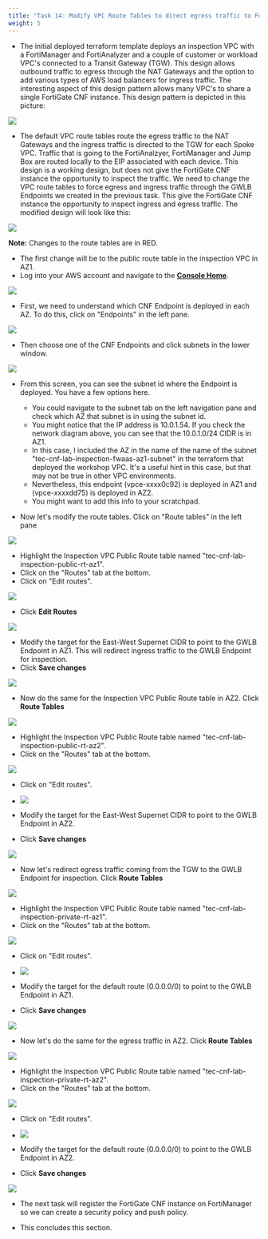 ```yaml
---
title: "Task 14: Modify VPC Route Tables to direct egress traffic to Fortigate CNF for inspection"
weight: 5
---
```


* The initial deployed terraform template deploys an inspection VPC with a FortiManager and FortiAnalyzer and a couple of customer or workload VPC's connected to a Transit Gateway (TGW). This design allows outbound traffic to egress through the NAT Gateways and the option to add various types of AWS load balancers for ingress traffic. The interesting aspect of this design pattern allows many VPC's to share a single FortiGate CNF instance. This design pattern is depicted in this picture:

![](../images/image-mdw-centralized-cap.png)

* The default VPC route tables route the egress traffic to the NAT Gateways and the ingress traffic is directed to the TGW for each Spoke VPC. Traffic that is going to the FortiAnalzyer, FortiManager and Jump Box are routed locally to the EIP associated with each device. This design is a working design, but does not give the FortiGate CNF instance the opportunity to inspect the traffic. We need to change the VPC route tables to force egress and ingress traffic through the GWLB Endpoints we created in the previous task. This give the FortiGate CNF instance the opportunity to inspect ingress and egress traffic. The modified design will look like this:

![](../images/image-mdw-centralized-cap-modified.png)

**Note:** Changes to the route tables are in RED.

* The first change will be to the public route table in the inspection VPC in AZ1. 
* Log into your AWS account and navigate to the [**Console Home**](https://us-west-2.console.aws.amazon.com/console/home?region=us-west-2#).

![](../images/image-t14-1.png)

* First, we need to understand which CNF Endpoint is deployed in each AZ. To do this, click on "Endpoints" in the left pane.

![](../images/image-t14-1a.png)


* Then choose one of the CNF Endpoints and click subnets in the lower window.

![](../images/image-t14-1b.png)

* From this screen, you can see the subnet id where the Endpoint is deployed. You have a few options here. 
  * You could navigate to the subnet tab on the left navigation pane and check which AZ that subnet is in using the subnet id. 
  * You might notice that the IP address is 10.0.1.54. If you check the network diagram above, you can see that the 10.0.1.0/24 CIDR is in AZ1. 
  * In this case, I included the AZ in the name of the name of the subnet "tec-cnf-lab-inspection-fwaas-az1-subnet" in the terraform that deployed the workshop VPC. It's a useful hint in this case, but that may not be true in other VPC environments. 
  * Nevertheless, this endpoint (vpce-xxxx0c92) is deployed in AZ1 and (vpce-xxxxdd75) is deployed in AZ2. 
  * You might want to add this info to your scratchpad.

* Now let's modify the route tables. Click on "Route tables" in the left pane

![](../images/image-t14-2.png)

* Highlight the Inspection VPC Public Route table named "tec-cnf-lab-inspection-public-rt-az1". 
* Click on the "Routes" tab at the bottom. 
* Click on "Edit routes".

![](../images/image-t14-3.png)

* Click **Edit Routes**

![](../images/image-t14-4.png)

* Modify the target for the East-West Supernet CIDR to point to the GWLB Endpoint in AZ1. This will redirect ingress traffic to the GWLB Endpoint for inspection.
* Click **Save changes**

![](../images/image-t14-5.png)

* Now do the same for the Inspection VPC Public Route table in AZ2. Click **Route Tables**

![](../images/image-t14-6.png)

* Highlight the Inspection VPC Public Route table named "tec-cnf-lab-inspection-public-rt-az2".
* Click on the "Routes" tab at the bottom.

![](../images/image-t14-7.png)

* Click on "Edit routes".

* ![](../images/image-t14-8.png)

* Modify the target for the East-West Supernet CIDR to point to the GWLB Endpoint in AZ2.
* Click **Save changes**

![](../images/image-t14-9.png)

* Now let's redirect egress traffic coming from the TGW to the GWLB Endpoint for inspection. Click **Route Tables**

![](../images/image-t14-10.png)

* Highlight the Inspection VPC Public Route table named "tec-cnf-lab-inspection-private-rt-az1".
* Click on the "Routes" tab at the bottom.

![](../images/image-t14-11.png)

* Click on "Edit routes".

* ![](../images/image-t14-12.png)

* Modify the target for the default route (0.0.0.0/0) to point to the GWLB Endpoint in AZ1.
* Click **Save changes**

![](../images/image-t14-13.png)


* Now let's do the same for the egress traffic in AZ2. Click **Route Tables**

![](../images/image-t14-10.png)

* Highlight the Inspection VPC Public Route table named "tec-cnf-lab-inspection-private-rt-az2".
* Click on the "Routes" tab at the bottom.

![](../images/image-t14-14.png)

* Click on "Edit routes".

* ![](../images/image-t14-15.png)

* Modify the target for the default route (0.0.0.0/0) to point to the GWLB Endpoint in AZ2.
* Click **Save changes**

![](../images/image-t14-16.png)

* The next task will register the FortiGate CNF instance on FortiManager so we can create a security policy and push policy.

* This concludes this section.
